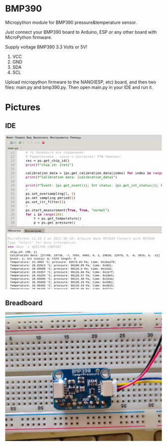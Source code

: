 # BMP390
Micropython module for BMP390 pressure&temperature sensor.

Just connect your BMP390 board to Arduino, ESP or any other board with MicroPython firmware.

Supply voltage BMP390 3.3 Volts or 5V!
1. VCC
2. GND
3. SDA
4. SCL

Upload micropython firmware to the NANO(ESP, etc) board, and then two files: main.py and bmp390.py. 
Then open main.py in your IDE and run it.

# Pictures

## IDE
![alt text](https://github.com/octaprog7/BMP390/blob/master/ide390.png)
## Breadboard
![alt text](https://github.com/octaprog7/BMP390/blob/master/board390.jpg)

